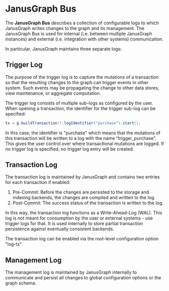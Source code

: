 # JanusGraph Bus

The **JanusGraph Bus** describes a collection of configurable logs to which JanusGraph writes changes to the graph and its management. The JanusGraph Bus is used for internal (i.e. between multiple JanusGraph instances) and external (i.e. integration with other systems) communication.

In particular, JanusGraph maintains three separate logs:

## Trigger Log
The purpose of the trigger log is to capture the mutations of a transaction so that the resulting changes to the graph can trigger events in other system. Such events may be propagating the change to other data stores, view maintenance, or aggregate computation.

The trigger log consists of multiple sub-logs as configured by the user. When opening a transaction, the identifier for the trigger sub-log can be specified:
```java
tx = g.buildTransaction().logIdentifier("purchase").start();
```

In this case, the identifier is "purchase" which means that the mutations of this transaction will be written to a log with the name "trigger_purchase". This gives the user control over where transactional mutations are logged. If no trigger log is specified, no trigger log entry will be created.

## Transaction Log

The transaction log is maintained by JanusGraph and contains two entries for each transaction if enabled:
1. Pre-Commit: Before the changes are persisted to the storage and indexing backends, the changes are compiled and written to the log.
2. Post-Commit: The success status of the transaction is written to the log.

In this way, the transaction log functions as a Write-Ahead-Log (WAL). This log is not meant for consumption by the user or external systems - use trigger logs for that. It is used internally to store partial transaction persistence against eventually consistent backends.

The transaction log can be enabled via the root-level configuration option "log-tx".

## Management Log

The management log is maintained by JanusGraph internally to communicate and persist all changes to global configuration options or the graph schema.
